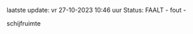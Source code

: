 laatste update: 
vr 27-10-2023 10:46   uur 
Status: FAALT - fout - 
<div class="service R">schijfruimte</div>